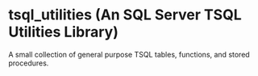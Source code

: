 tsql_utilities (An SQL Server TSQL Utilities Library)
====================================================

A small collection of general purpose TSQL tables, functions, and stored procedures.


